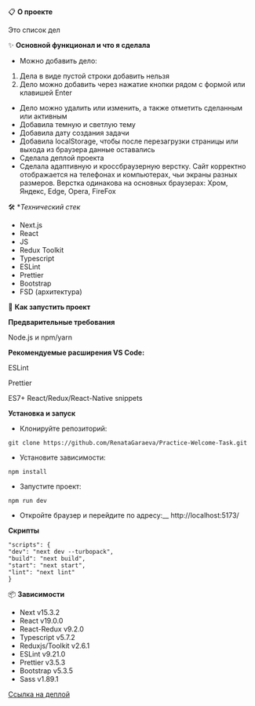 📋 **О проекте**

Это список дел

✨ **Основной функционал и что я сделала**

- Можно добавить дело:

1. Дела в виде пустой строки добавить нельзя
2. Дело можно добавить через нажатие кнопки рядом с формой или клавишей Enter

- Дело можно удалить или изменить, а также отметить сделанным или активным
- Добавила темную и светлую тему
- Добавила дату создания задачи
- Добавила localStorage, чтобы после перезагрузки страницы или выхода из браузера данные оставались
- Сделала деплой проекта
- Сделала адаптивную и кроссбраузерную верстку. Сайт корректно отображается на телефонах и компьютерах, чьи экраны разных размеров.
  Верстка одинакова на основных браузерах: Хром, Яндекс, Edge, Opera, FireFox

🛠 **Технический стек*

- Next.js
- React
- JS
- Redux Toolkit
- Typescript
- ESLint
- Prettier
- Bootstrap
- FSD (архитектура)

🚀 **Как запустить проект**

**Предварительные требования**

Node.js и npm/yarn

**Рекомендуемые расширения VS Code:**

ESLint

Prettier

ES7+ React/Redux/React-Native snippets

**Установка и запуск**

- Клонируйте репозиторий:

```
git clone https://github.com/RenataGaraeva/Practice-Welcome-Task.git
```

- Установите зависимости:

```
npm install
```

- Запустите проект:

```
npm run dev
```

- Откройте браузер и перейдите по адресу:\_\_
  http://localhost:5173/

**Скрипты**

```
"scripts": {
"dev": "next dev --turbopack",
"build": "next build",
"start": "next start",
"lint": "next lint"
}
```

📦 **Зависимости**

- Next v15.3.2
- React v19.0.0
- React-Redux v9.2.0
- Typescript v5.7.2
- Reduxjs/Toolkit v2.6.1
- ESLint v9.21.0
- Prettier v3.5.3
- Bootstrap v5.3.5
- Sass v1.89.1


[Ссылка на деплой](https://practice-welcome-task.vercel.app/)
